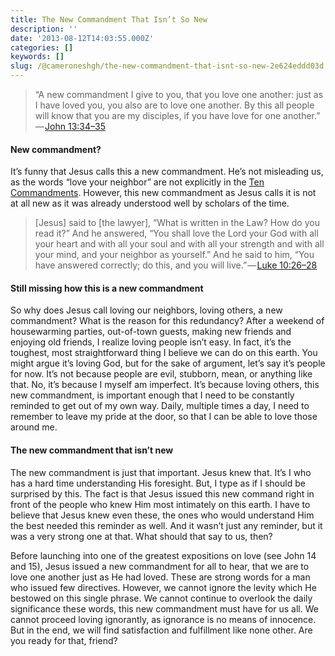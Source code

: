 ```yaml
---
title: The New Commandment That Isn’t So New
description: ''
date: '2013-08-12T14:03:55.000Z'
categories: []
keywords: []
slug: /@cameroneshgh/the-new-commandment-that-isnt-so-new-2e624eddd03d
---
```


> “A new commandment I give to you, that you love one another: just as I have loved you, you also are to love one another. By this all people will know that you are my disciples, if you have love for one another.” — [John 13:34–35](http://www.biblegateway.com/passage/?search=John%2013:34-35&version=ESV)

#### New commandment?

It’s funny that Jesus calls this a new commandment. He’s not misleading us, as the words “love your neighbor” are not explicitly in the [Ten Commandments](http://www.biblegateway.com/passage/?search=exodus%2020:1-21&version=ESV). However, this new commandment as Jesus calls it is not at all new as it was already understood well by scholars of the time.

> \[Jesus\] said to \[the lawyer\], “What is written in the Law? How do you read it?” And he answered, “You shall love the Lord your God with all your heart and with all your soul and with all your strength and with all your mind, and your neighbor as yourself.” And he said to him, “You have answered correctly; do this, and you will live.” — [Luke 10:26–28](http://www.biblegateway.com/passage/?search=Luke+10:26-28&version=ESV)

#### Still missing how this is a new commandment

So why does Jesus call loving our neighbors, loving others, a new commandment? What is the reason for this redundancy? After a weekend of housewarming parties, out-of-town guests, making new friends and enjoying old friends, I realize loving people isn’t easy. In fact, it’s the toughest, most straightforward thing I believe we can do on this earth. You might argue it’s loving God, but for the sake of argument, let’s say it’s people for now. It’s not because people are evil, stubborn, mean, or anything like that. No, it’s because I myself am imperfect. It’s because loving others, this new commandment, is important enough that I need to be constantly reminded to get out of my own way. Daily, multiple times a day, I need to remember to leave my pride at the door, so that I can be able to love those around me.

#### The new commandment that isn’t new

The new commandment is just that important. Jesus knew that. It’s I who has a hard time understanding His foresight. But, I type as if I should be surprised by this. The fact is that Jesus issued this new command right in front of the people who knew Him most intimately on this earth. I have to believe that Jesus knew even these, the ones who would understand Him the best needed this reminder as well. And it wasn’t just any reminder, but it was a very strong one at that. What should that say to us, then?

Before launching into one of the greatest expositions on love (see John 14 and 15), Jesus issued a new commandment for all to hear, that we are to love one another just as He had loved. These are strong words for a man who issued few directives. However, we cannot ignore the levity which He bestowed on this single phrase. We cannot continue to overlook the daily significance these words, this new commandment must have for us all. We cannot proceed loving ignorantly, as ignorance is no means of innocence. But in the end, we will find satisfaction and fulfillment like none other. Are you ready for that, friend?